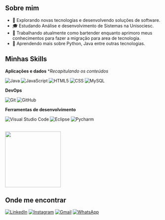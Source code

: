 ## Sobre mim

- 🤔 Explorando novas tecnologias e desenvolvendo soluções de software.
- 🎓 Estudando Análise e desenvolvimento de Sistemas na Unisociesc.
- 💼 Trabalhando atualmente como bartender enquanto aprimoro meus conhecimentos para fazer a migração para area de tecnologia.
- 🌱 Aprendendo mais sobre Python, Java entre outras tecnologias.

## Minhas Skills

**Aplicações e dados** **Recapitulando os conteúdos*

![Java](https://img.shields.io/badge/-Java-333333?style=flat&logo=Java&logoColor=007396)
![JavaScript](https://img.shields.io/badge/-JavaScript-333333?style=flat&logo=javascript)
![HTML5](https://img.shields.io/badge/-HTML5-333333?style=flat&logo=HTML5)
![CSS](https://img.shields.io/badge/-CSS-333333?style=flat&logo=CSS3&logoColor=1572B6)
![MySQL](https://img.shields.io/badge/-MySQL-333333?style=flat&logo=mysql)


**DevOps**

![Git](https://img.shields.io/badge/-Git-333333?style=flat&logo=git)
![GitHub](https://img.shields.io/badge/-GitHub-333333?style=flat&logo=github)


**Ferramentas de desenvolvimento**

![Visual Studio Code](https://img.shields.io/badge/-Visual%20Studio%20Code-333333?style=flat&logo=visual-studio-code&logoColor=007ACC)
![Eclipse](https://img.shields.io/badge/-Eclipse-333333?style=flat&logo=eclipse-ide&logoColor=2C2255)
![Pycharm](https://img.shields.io/badge/PyCharm-333333?style=flat&logo=pycharm&logoColor=white)


<br/>

<a href="https://github.com/gugaroodrigues" title="Perfil do Gus">
  <img height="180em" src="https://github-readme-stats.vercel.app/api?username=gugaroodrigues&theme=dracula&show_icons=true" />
</a>

## Onde me encontrar
[![LinkedIn](https://img.shields.io/badge/LinkedIn-333333?style=for-the-badge&logo=linkedin&logoColor=white)](https://www.linkedin.com/in/gusroodrigues/)
[![Instagram](https://img.shields.io/badge/-Instagram-333333?style=for-the-badge&logo=instagram&logoColor=white)](https://www.instagram.com/gus.roodriguesb/)
[![Gmail](https://img.shields.io/badge/Gmail-333333?style=for-the-badge&logo=gmail&logoColor=red)](mailto:gugaaroodrigues@gmail.com)
[![WhatsApp](https://img.shields.io/badge/WhatsApp-333333?style=for-the-badge&logo=whatsapp&logoColor=white)](https://wa.me/5547996937037)

